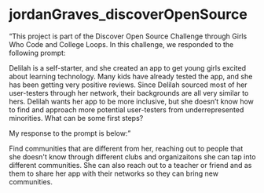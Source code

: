 # jordanGraves_discoverOpenSource

“This project is part of the Discover Open Source Challenge through Girls Who Code and College Loops. In this challenge, we responded to the following prompt:

Delilah is a self-starter, and she created an app to get young girls excited about learning technology. Many kids have already tested the app, and she has been getting very positive reviews.
Since Delilah sourced most of her user-testers through her network, their backgrounds are all very similar to hers. Delilah wants her app to be more inclusive, but she doesn’t know how to find and approach more potential user-testers from underrepresented minorities. What can be some first steps?

My response to the prompt is below:”

Find communities that are different from her, reaching out to people that she doesn't know through different clubs and organizaitons she can tap into different communities. She can also reach out to a teacher or friend and as them to share her app with their networks so they can bring new communities. 
